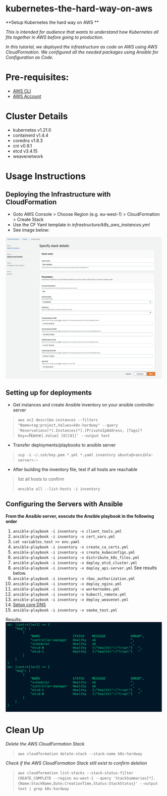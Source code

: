 # kubernetes-the-hard-way-on-aws
**Setup Kubernetes the hard way on AWS **

*This is intended for audience that wants to understand how Kubernetes all fits together in AWS before going to production.* 

*In this tutorial, we deployed the infrastructure as code on AWS using AWS CloudFormation. We configured all the needed packages using Ansible for Configuration as Code.*


# Pre-requisites:
- [AWS CLI](https://docs.aws.amazon.com/cli/latest/userguide/getting-started-install.html) 
- [AWS Account](https://aws.amazon.com/premiumsupport/knowledge-center/create-and-activate-aws-account/)

# Cluster Details
- kubernetes v1.21.0
- containerd v1.4.4
- coredns v1.8.3
- cni v0.9.1
- etcd v3.4.15
- weavenetwork 
# Usage Instructions


## Deploying the Infrastructure with CloudFormation

- Goto AWS Console > Choose Region (e.g. eu-west-1) > CloudFormation > Create Stack
- Use the CF Yaml template in *infrastructure/k8s_aws_instances.yml*
- See image below:

![Create Infrastructure](./images/CF-infrastructure.png) 


## Setting up for deployments
- Get instances and create Ansible inventory on your ansible controller server

> `aws ec2 describe-instances --filters "Name=tag:project,Values=k8s-hardway" --query 'Reservations[*].Instances[*].[PrivateIpAddress, [Tags[?Key==`Name`].Value] [0][0]]' --output text`


- Transfer deployments/playbooks to ansible server

>`scp -i ~/.ssh/key.pem *.yml *.yaml inventory ubuntu@<ansible-server>:~`



- After building the inventory file, test if all hosts are reachable

> list all hosts to confirm
> 
> `ansible all --list-hosts -i inventory`


## Configuring the Servers with Ansible
**From the Ansible server, execute the Ansible playbook in the following order**

1. `ansible-playbook -i inventory -v client_tools.yml`
2. `ansible-playbook -i inventory -v cert_vars.yml`
3. `cat variables.text >> env.yaml`
4. `ansible-playbook -i inventory -v create_ca_certs.yml`
5. `ansible-playbook -i inventory -v create_kubeconfigs.yml`
6. `ansible-playbook -i inventory -v distribute_k8s_files.yml`
7. `ansible-playbook -i inventory -v deploy_etcd_cluster.yml`
8. `ansible-playbook -i inventory -v deploy_api-server.yml` See results below.
9. `ansible-playbook -i inventory -v rbac_authorization.yml`
10. `ansible-playbook -i inventory -v deploy_nginx.yml`
11. `ansible-playbook -i inventory -v workernodes.yml`
12. `ansible-playbook -i inventory -v kubectl_remote.yml`
13. `ansible-playbook -i inventory -v deploy_weavenet.yml`
14. [Setup core DNS](./coreDNS.md)
15. `ansible-playbook -i inventory -v smoke_test.yml`

Results:
![Successful Controller Deployment ](./images/controller-deployment-test.png)


# Clean Up

*Delete the AWS CloudFormation Stack*

>`aws cloudformation delete-stack --stack-name k8s-hardway`


*Check if the AWS CloudFormation Stack still exist to confirm deletion* 

>`aws cloudformation list-stacks --stack-status-filter CREATE_COMPLETE --region eu-west-1 --query 'StackSummaries[*].{Name:StackName,Date:CreationTime,Status:StackStatus}' --output text | grep k8s-hardway`